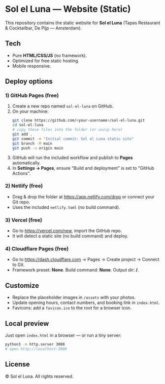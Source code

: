# Sol el Luna — Website (Static)

This repository contains the static website for **Sol el Luna** (Tapas Restaurant & Cocktailbar, De Pijp — Amsterdam).

## Tech
- Pure **HTML/CSS/JS** (no framework).
- Optimized for free static hosting.
- Mobile responsive.

## Deploy options

### 1) GitHub Pages (free)
1. Create a new repo named `sol-el-luna` on GitHub.
2. On your machine:
   ```bash
   git clone https://github.com/<your-username>/sol-el-luna.git
   cd sol-el-luna
   # copy these files into the folder (or unzip here)
   git add .
   git commit -m "Initial commit: Sol el Luna static site"
   git branch -M main
   git push -u origin main
   ```
3. GitHub will run the included workflow and publish to **Pages** automatically.
4. In **Settings → Pages**, ensure "Build and deployment" is set to "GitHub Actions".

### 2) Netlify (free)
- Drag & drop the folder at https://app.netlify.com/drop or connect your Git repo.
- Uses the included `netlify.toml` (no build command).

### 3) Vercel (free)
- Go to https://vercel.com/new, import the GitHub repo.
- It will detect a static site (no build command) and deploy.

### 4) Cloudflare Pages (free)
- Go to https://dash.cloudflare.com → Pages → Create project → Connect to Git.
- Framework preset: **None**. Build command: **None**. Output dir: **/**.

## Customize
- Replace the placeholder images in `/assets` with your photos.
- Update opening hours, contact numbers, and booking link in `index.html`.
- Favicons: add a `favicon.ico` to the root for a browser icon.

## Local preview
Just open `index.html` in a browser — or run a tiny server:
```bash
python3 -m http.server 3000
# open http://localhost:3000
```

## License
© Sol el Luna. All rights reserved.
